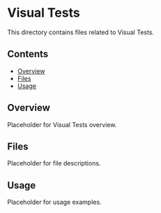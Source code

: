 # Visual Tests

This directory contains files related to Visual Tests.

## Contents

- [Overview](#overview)
- [Files](#files)
- [Usage](#usage)

## Overview

Placeholder for Visual Tests overview.

## Files

Placeholder for file descriptions.

## Usage

Placeholder for usage examples.

